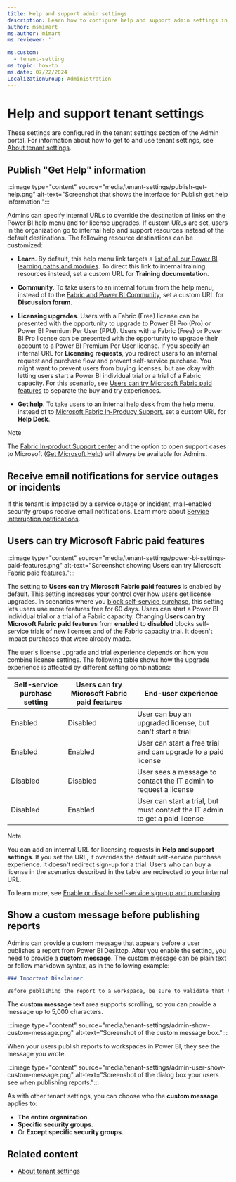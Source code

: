 ```yaml
---
title: Help and support admin settings
description: Learn how to configure help and support admin settings in Fabric.
author: msmimart
ms.author: mimart
ms.reviewer: ''

ms.custom:
  - tenant-setting
ms.topic: how-to
ms.date: 07/22/2024
LocalizationGroup: Administration
---
```


# Help and support tenant settings

These settings are configured in the tenant settings section of the Admin portal. For information about how to get to and use tenant settings, see [About tenant settings](tenant-settings-index.md).

## Publish "Get Help" information

:::image type="content" source="media/tenant-settings/publish-get-help.png" alt-text="Screenshot that shows the interface for Publish get help information.":::

Admins can specify internal URLs to override the destination of links on the Power BI help menu and for license upgrades. If custom URLs are set, users in the organization go to internal help and support resources instead of the default destinations. The following resource destinations can be customized:

* **Learn**. By default, this help menu link targets a [list of all our Power BI learning paths and modules](/training/browse/?products=power-bi). To direct this link to internal training resources instead, set a custom URL for **Training documentation**.

* **Community**. To take users to an internal forum from the help menu, instead of to the [Fabric and Power BI Community](https://community.fabric.microsoft.com/), set a custom URL for **Discussion forum**.

* **Licensing upgrades**. Users with a Fabric (Free) license can be presented with the opportunity to upgrade to Power BI Pro (Pro) or Power BI Premium Per User (PPU). Users with a Fabric (Free) or Power BI Pro license can be presented with the opportunity to upgrade their account to a Power BI Premium Per User license. If you specify an internal URL for **Licensing requests**, you redirect users to an internal request and purchase flow and prevent self-service purchase. You might want to prevent users from buying licenses, but are okay with letting users start a Power BI individual trial or a trial of a Fabric capacity. For this scenario, see [Users can try Microsoft Fabric paid features](#users-can-try-microsoft-fabric-paid-features) to separate the buy and try experiences.

* **Get help**. To take users to an internal help desk from the help menu, instead of to [Microsoft Fabric In-Producy Support](https://go.microsoft.com/fwlink/?linkid=2297819), set a custom URL for **Help Desk**.

> [!NOTE]
> The [Fabric In-product Support center](https://app.powerbi.com/admin-portal/supportCenter?experience=power-bi) and the option to open support cases to Microsoft ([Get Microsoft Help](https://go.microsoft.com/fwlink/?linkid=2297819)) will always be available for Admins.

## Receive email notifications for service outages or incidents

If this tenant is impacted by a service outage or incident, mail-enabled security groups receive email notifications. Learn more about [Service interruption notifications](../admin/service-interruption-notifications.md#enable-notifications-for-service-outages-or-incidents).

## Users can try Microsoft Fabric paid features

:::image type="content" source="media/tenant-settings/power-bi-settings-paid-features.png" alt-text="Screenshot showing Users can try Microsoft Fabric paid features.":::

The setting to **Users can try Microsoft Fabric paid features** is enabled by default. This setting increases your control over how users get license upgrades. In scenarios where you [block self-service purchase](/power-bi/enterprise/service-admin-disable-self-service), this setting lets users use more features free for 60 days. Users can start a Power BI individual trial or a trial of a Fabric capacity. Changing **Users can try Microsoft Fabric paid features** from **enabled** to **disabled** blocks self-service trials of new licenses and of the Fabric capacity trial. It doesn't impact purchases that were already made.

The user's license upgrade and trial experience depends on how you combine license settings. The following table shows how the upgrade experience is affected by different setting combinations:

| Self-service purchase setting | Users can try Microsoft Fabric paid features | End-user experience |
| ------ | ------ | ----- |
| Enabled | Disabled | User can buy an upgraded license, but can't start a trial |
| Enabled | Enabled | User can start a free trial and can upgrade to a paid license |
| Disabled | Disabled | User sees a message to contact the IT admin to request a license |
| Disabled | Enabled | User can start a trial, but must contact the IT admin to get a paid license |

> [!NOTE]
> You can add an internal URL for licensing requests in **Help and support settings**. If you set the URL, it overrides the default self-service purchase experience. It doesn't redirect sign-up for a trial. Users who can buy a license in the scenarios described in the table are redirected to your internal URL.

To learn more, see [Enable or disable self-service sign-up and purchasing](/power-bi/enterprise/service-admin-disable-self-service).

## Show a custom message before publishing reports  

Admins can provide a custom message that appears before a user publishes a report from Power BI Desktop. After you enable the setting, you need to provide a **custom message**. The custom message can be plain text or follow markdown syntax, as in the following example:

```markdown
### Important Disclaimer 

Before publishing the report to a workspace, be sure to validate that the appropriate users or groups have access to the destination workspace. If some users or groups should *not* have access to the content and underlying artifacts, remove or modify their access to the workspace, or publish the report to a different workspace. Learn about [giving access to workspaces](/power-bi/collaborate-share/service-give-access-new-workspaces). 
```

The **custom message** text area supports scrolling, so you can provide a message up to 5,000 characters.

:::image type="content" source="media/tenant-settings/admin-show-custom-message.png" alt-text="Screenshot of the custom message box.":::

When your users publish reports to workspaces in Power BI, they see the message you wrote.

:::image type="content" source="media/tenant-settings/admin-user-show-custom-message.png" alt-text="Screenshot of the dialog box your users see when publishing reports.":::

As with other tenant settings, you can choose who the **custom message** applies to:

- **The entire organization**.
- **Specific security groups**.
- Or **Except specific security groups**.

## Related content

* [About tenant settings](tenant-settings-index.md)
